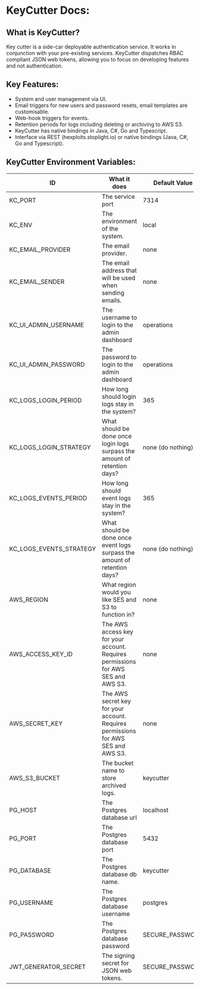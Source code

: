 # KeyCutter Docs:

## What is KeyCutter?

Key cutter is a side-car deployable authentication service. It works in conjunction with your pre-existing services.
KeyCutter dispatches RBAC compliant JSON web tokens, allowing you to focus on developing features and not
authentication.

## Key Features:

- System and user management via UI.
- Email triggers for new users and password resets, email templates are customisable.
- Web-hook triggers for events.
- Retention periods for logs including deleting or archiving to AWS S3.
- KeyCutter has native bindings in Java, C#, Go and Typescript.
- Interface via REST (hexploits.stoplight.io) or native bindings (Java, C#, Go and Typescript).

## KeyCutter Environment Variables:

| ID                      | What it does                                                                      | Default Value     | Options                                                       |
|-------------------------|-----------------------------------------------------------------------------------|-------------------|---------------------------------------------------------------|
| KC_PORT                 | The service port                                                                  | 7314              | Integer                                                       |
| KC_ENV                  | The environment of the system.                                                    | local             | local / prod                                                  |
| KC_EMAIL_PROVIDER       | The email provider.                                                               | none              | none / ses                                                    |
| KC_EMAIL_SENDER         | The email address that will be used when sending emails.                          | none              | Email address                                                 |
| KC_UI_ADMIN_USERNAME    | The username to login to the admin dashboard                                      | operations        | String                                                        |
| KC_UI_ADMIN_PASSWORD    | The password to login to the admin dashboard                                      | operations        | String                                                        |
| KC_LOGS_LOGIN_PERIOD    | How long should login logs stay in the system?                                    | 365               | Integer value representing days                               |
| KC_LOGS_LOGIN_STRATEGY  | What should be done once login logs surpass the amount of retention days?         | none (do nothing) | none / delete (delete the logs) / s3 (archive them to AWS S3) |
| KC_LOGS_EVENTS_PERIOD   | How long should event logs stay in the system?                                    | 365               | Integer value representing days                               |
| KC_LOGS_EVENTS_STRATEGY | What should be done once event logs surpass the amount of retention days?         | none (do nothing) | none / delete (delete the logs) / s3 (archive them to AWS S3) |
| AWS_REGION              | What region would you like SES and S3 to function in?                             | none              | String value representing AWS region. London is: eu-west-2    |
| AWS_ACCESS_KEY_ID       | The AWS access key for your account. Requires permissions for AWS SES and AWS S3. | none              | String                                                        |
| AWS_SECRET_KEY          | The AWS secret key for your account. Requires permissions for AWS SES and AWS S3. | none              | String                                                        |
| AWS_S3_BUCKET           | The bucket name to store archived logs.                                           | keycutter         | String                                                        |
| PG_HOST                 | The Postgres database url                                                         | localhost         | String                                                        |
| PG_PORT                 | The Postgres database port                                                        | 5432              | Integer                                                       |
| PG_DATABASE             | The Postgres database db name.                                                    | keycutter         | String                                                        |
| PG_USERNAME             | The Postgres database username                                                    | postgres          | String                                                        |
| PG_PASSWORD             | The Postgres database password                                                    | SECURE_PASSWORD   | String                                                        |
| JWT_GENERATOR_SECRET    | The signing secret for JSON web tokens.                                           | SECURE_PASSWORD   | String                                                        |